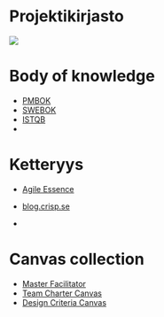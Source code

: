 # Projektikirjasto

![](https://openclipart.org/image/300px/svg_to_png/268463/Library-no-text.png)

# Body of knowledge

* [PMBOK](https://www.pmi.org/pmbok-guide-standards)
* [SWEBOK](https://www.computer.org/web/swebok/v3)
* [ISTQB](https://www.istqb.org/)
* []()


# Ketteryys

* [Agile Essence](https://www.ivarjacobson.com/services/agile-essentials-starter-pack-agile-practices)


* [blog.crisp.se](https://blog.crisp.se/)
* 

# Canvas collection

* [Master Facilitator](http://masterfacilitator.com/canvas-collection/)
* [Team Charter Canvas](https://designabetterbusiness.com/2017/08/24/team-charter-canvas/)
* [Design Criteria Canvas](https://skillsofthemodernage.com.au/downloads/playshop/dabb-design-criteria-canvas.pdf)